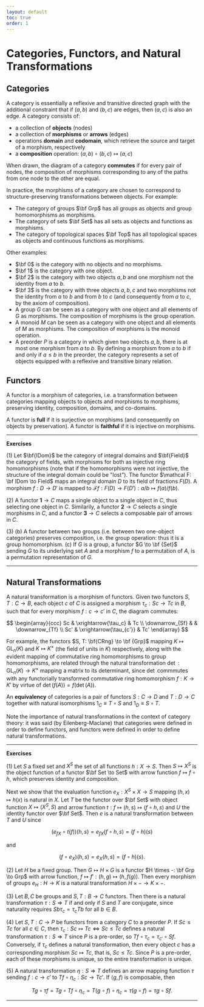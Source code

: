 ```yaml
---
layout: default
toc: true
order: 1
---
```


# Categories, Functors, and Natural Transformations

## Categories

A category is essentially a reflexive and transitive directed graph with the additional constraint that if $(a, b)$ and $(b, c)$ are edges, then $(a, c)$ is also an edge.
A category consists of:

* a collection of **objects** (nodes)
* a collection of **morphisms** or **arrows** (edges)
* operations **domain** and **codomain**, which retrieve the source and target of a morphism, respectively
* a **composition** operation: $(a, b) \circ (b, c) \mapsto (a, c)$

When drawn, the diagram of a category **commutes** if for every pair of nodes, the composition of morphisms corresponding to any of the paths from one node to the other are equal.

In practice, the morphisms of a category are chosen to correspond to structure-preserving transformations between objects. For example:

* The category of groups $\bf Grp$ has all groups as objects and group homomorphisms as morphisms.
* The category of sets $\bf Set$ has all sets as objects and functions as morphisms.
* The category of topological spaces $\bf Top$ has all topological spaces as objects and continuous functions as morphisms.

Other examples:

* $\bf 0$ is the category with no objects and no morphisms.
* $\bf 1$ is the category with one object.
* $\bf 2$ is the category with two objects $a, b$ and one morphism not the identity from $a$ to $b$.
* $\bf 3$ is the category with three objects $a, b, c$ and two morphisms not the identity from $a$ to $b$ and from $b$ to $c$ (and consequently from $a$ to $c$, by the axiom of composition).
* A group $G$ can be seen as a category with one object and all elements of $G$ as morphisms. The composition of morphisms is the group operation.
* A monoid $M$ can be seen as a category with one object and all elements of $M$ as morphisms. The composition of morphisms is the monoid operation.
* A preorder $P$ is a category in which given two objects $a, b$, there is at most one morphism from $a$ to $b$. By defining a morphism from $a$ to $b$ if and only if $a \leq b$ in the preorder, the category represents a set of objects equipped with a reflexive and transitive binary relation.

## Functors

A functor is a morphism of categories, i.e. a transformation between categories mapping objects to objects and morphisms to morphisms, preserving identity, composition, domains, and co-domains.

A functor is **full** if it is surjective on morphisms (and consequently on objects by preservation). A functor is **faithful** if it is injective on morphisms.

---

**Exercises**

(1) Let $\bf{IDom}$ be the category of integral domains and $\bf{Field}$ the category of fields, with morphisms for both as injective ring homomorphisms (note that if the homomorphisms were not injective, the structure of the integral domain could be "lost"). The functor $\mathcal F: \bf IDom \to Field$ maps an integral domain $D$ to its field of fractions $F(D)$. A morphism $f: D \to D'$ is mapped to $\mathcal F f: F(D) \to F(D'): a/b \mapsto f(a)/f(b)$.

(2) A functor $\bm 1 \to C$ maps a single object to a single object in $C$, thus selecting one object in $C$. Similarily, a functor $\bm 2 \to C$ selects a single morphisms in $C$, and a functor $\bm 3 \to C$ selects a composable pair of arrows in $C$.

(3) (b) A functor between two groups (i.e. between two one-object categories) preserves composition, i.e. the group operation: thus it is a group homomorphism. (c) If $G$ is a group, a functor $G \to \bf {Set}$ sending $G$ to its underlying set $A$ and a morphism $f$ to a permutation of $A$, is a permutation representation of $G$.

---

## Natural Transformations

A natural transformation is a morphism of functors. Given two functors $S, T: C \to B$, each object $c$ of $C$ is assigned a morphism $\tau_c: Sc \to Tc$ in $B$, such that for every morphism $f: c \to c'$ in $C$, the diagram commutes:

$$
\begin{array}{ccc}
Sc & \xrightarrow{\tau_c} & Tc \\
\downarrow_{Sf} & & \downarrow_{Tf} \\
Sc' & \xrightarrow{\tau_{c'}} & Tc'
\end{array}
$$

For example, the functors $S, T: \bf{CRng} \to \bf {Grp}$ mapping $K \mapsto \text{GL}_n(K)$ and $K \mapsto K^\times$ (the field of units in $K$) respectively, along with the evident mapping of commutative ring homomorphisms to group homomorphisms, are related through the natural transformation $\det: \text{GL}_n(K) \to K^\times$ mapping a matrix to its determinant, since $\det$ commmutes with any functorially transformed commutative ring homomorphism $f: K \to K'$ by virtue of $\det(f(A)) = f(\det(A))$.

An **equivalency** of categories is a pair of functors $S: C \to D$ and $T: D \to C$ together with natural isomorphisms $1_C \equiv T \circ S$ and $1_D \equiv S \circ T$.

Note the importance of natural transformations in the context of category theory: it was said (by Eilenberg-Maclane) that categories were defined in order to define functors, and functors were defined in order to define natural transformations.

---

**Exercises**

(1) Let $S$ a fixed set and $X^S$ the set of all functions $h: X \to S$. Then $S \mapsto X^S$ is the object function of a functor $\bf Set \to Set$ with arrow function $f \mapsto f \circ h$, which preserves identity and composition.

Next we show that the evaluation function $e_X: X^S \times X \to S$ mapping $(h, x) \mapsto h(x)$ is natural in $X$. Let $T$ be the functor over $\bf Set$ with object function $X \mapsto (X^S, S)$ and arrow function $t: f \mapsto (h, s) \mapsto (f \circ h, s)$ and $U$ the identity functor over $\bf Set$. Then $e$ is a natural transformation between $T$ and $U$ since

$$
(e_{fX} \circ t(f))(h, s) = e_{fX}(f \circ h, s) = (f \circ h)(s)
$$

and

$$
(f \circ e_X)(h, s) = e_X(h, s) = (f \circ h)(s).
$$

(2) Let $H$ be a fixed group. Then $G \mapsto H \times G$ is a functor $H \times -: \bf Grp \to Grp$ with arrow function, $f \mapsto f': (h, g) \mapsto (h, f(g))$. Then every morphism of groups $e_H: H \to K$ is a natural transformation $H \times - \to K \times -$.

(3) Let $B, C$ be groups and $S, T: B \to C$ functors. Then there is a natural transformation $\tau: S \Rightarrow T$ if and only if $S$ and $T$ are conjugate, since naturality requires $Sb \tau_c = \tau_c Tb$ for all $b \in B$.

(4) Let $S, T: C \to P$ be functors from a category $C$ to a preorder $P$. If $Sc \leq Tc$ for all $c \in C$, then $\tau_c: Sc \mapsto Tc \iff Sc \leq Tc$ defines a natural transformation $\tau: S \Rightarrow T$ since $P$ is a pre-order, so $Tf \circ \tau_c = \tau_{c'} \circ Sf$. Conversely, if $\tau_c$ defines a natural transformation, then every object $c$ has a corresponding morphism $Sc \mapsto Tc$, that is, $Sc \leq Tc$. Since $P$ is a pre-order, each of these morphisms is unique, so the entire transformation is unique.

(5) A natural transformation $\eta: S \Rightarrow T$ defines an arrow mapping function $\tau$ sending $f: c \to c'$ to $Tf \circ \eta_c: Sc \to Tc'$. If $\langle g, f \rangle$ is composable, then

$$
Tg \circ \tau f = Tg \circ Tf \circ \eta_c = T(g \circ f) \circ \eta_c = \tau(g \circ f) = \tau g \circ Sf.
$$

---
